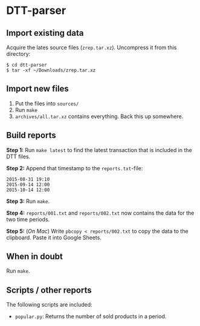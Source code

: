# DTT-parser

## Import existing data

Acquire the lates source files (`zrep.tar.xz`). Uncompress it from this
directory:

```
$ cd dtt-parser
$ tar -xf ~/Downloads/zrep.tar.xz
```

## Import new files

1. Put the files into `sources/`
2. Run `make`
3. `archives/all.tar.xz` contains everything. Back this up somewhere.

## Build reports

**Step 1:** Run `make latest` to find the latest transaction that is included in the DTT files.

**Step 2:** Append that timestamp to the `reports.txt`-file:

```
2015-08-31 19:10
2015-09-14 12:00
2015-10-14 12:00
```

**Step 3:** Run `make`.

**Step 4:** `reports/001.txt` and `reports/002.txt` now contains the data for
the two time periods.

**Step 5:** (*On Mac*) Write `pbcopy < reports/002.txt` to copy the data to the
clipboard. Paste it into Google Sheets.

## When in doubt

Run `make`.

## Scripts / other reports

The following scripts are included:

* `popular.py`: Returns the number of sold products in a period.


